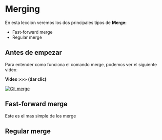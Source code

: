 # Merging

En esta lección veremos los dos principales tipos de **Merge**:

 - Fast-forward merge
 - Regular merge

## Antes de empezar
Para entender como funciona el comando merge, podemos ver el siguiente video:

**Video >>> (dar clic)**

[![Git merge](http://img.youtube.com/vi/gQiWicrreJg/0.jpg)](http://www.youtube.com/watch?v=gQiWicrreJg "Git merge")

## Fast-forward merge
Este es el mas simple de los merge

## Regular merge

<!--stackedit_data:
eyJoaXN0b3J5IjpbLTE3NjE3NDc4ODEsNDc0MTQ3OTUyXX0=
-->